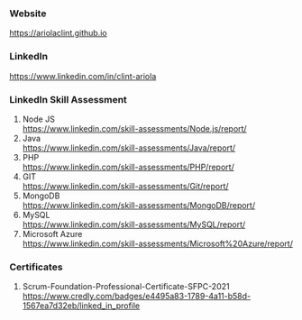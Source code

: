 ### Website
https://ariolaclint.github.io

### LinkedIn
https://www.linkedin.com/in/clint-ariola

### LinkedIn Skill Assessment
1. Node JS \
https://www.linkedin.com/skill-assessments/Node.js/report/
2. Java \
https://www.linkedin.com/skill-assessments/Java/report/
3. PHP \
https://www.linkedin.com/skill-assessments/PHP/report/
4. GIT \
https://www.linkedin.com/skill-assessments/Git/report/
5. MongoDB \
https://www.linkedin.com/skill-assessments/MongoDB/report/
6. MySQL \
https://www.linkedin.com/skill-assessments/MySQL/report/
7. Microsoft Azure \
https://www.linkedin.com/skill-assessments/Microsoft%20Azure/report/

### Certificates
1. Scrum-Foundation-Professional-Certificate-SFPC-2021 \
https://www.credly.com/badges/e4495a83-1789-4a11-b58d-1567ea7d32eb/linked_in_profile

